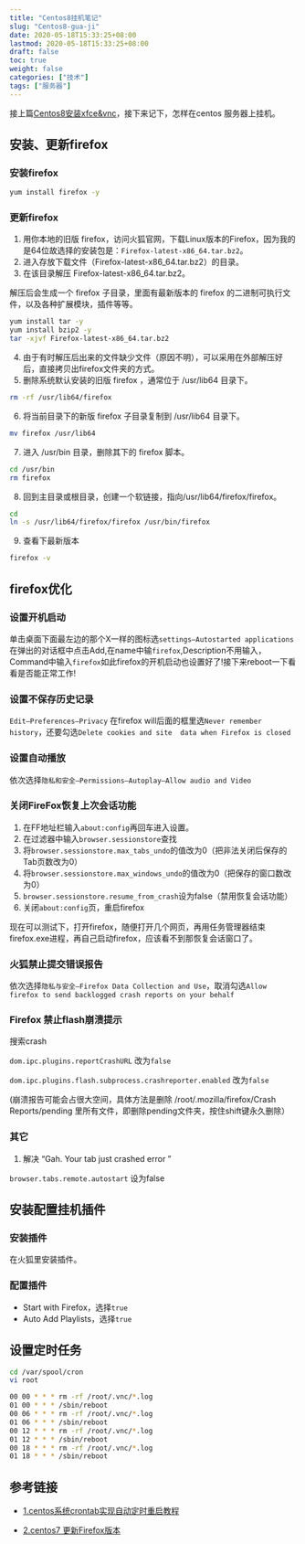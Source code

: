 ```yaml
---
title: "Centos8挂机笔记"
slug: "Centos8-gua-ji"
date: 2020-05-18T15:33:25+08:00
lastmod: 2020-05-18T15:33:25+08:00
draft: false
toc: true
weight: false
categories: ["技术"]
tags: ["服务器"]
---
```


接上篇[Centos8安装xfce&vnc](https://bore.vip/post/centos8-xfce-vnc/)，接下来记下，怎样在centos 服务器上挂机。

## 安装、更新firefox

### 安装firefox

```bash
yum install firefox -y
```

### 更新firefox

1. 用你本地的旧版 firefox，访问火狐官网，下载Linux版本的Firefox，因为我的是64位故选择的安装包是：`Firefox-latest-x86_64.tar.bz2`。
2. 进入存放下载文件（Firefox-latest-x86_64.tar.bz2）的目录。
3. 在该目录解压 Firefox-latest-x86_64.tar.bz2。

解压后会生成一个 firefox 子目录，里面有最新版本的 firefox 的二进制可执行文件，以及各种扩展模块，插件等等。

```bash
yum install tar -y
yum install bzip2 -y
tar -xjvf Firefox-latest-x86_64.tar.bz2
```

4. 由于有时解压后出来的文件缺少文件（原因不明），可以采用在外部解压好后，直接拷贝出firefox文件夹的方式。
5. 删除系统默认安装的旧版 firefox ，通常位于 /usr/lib64 目录下。

```bash
rm -rf /usr/lib64/firefox
```

6. 将当前目录下的新版 firefox 子目录复制到 /usr/lib64 目录下。

```bash
mv firefox /usr/lib64
```

7. 进入 /usr/bin 目录，删除其下的 firefox 脚本。

```bash
cd /usr/bin
rm firefox
```

8. 回到主目录或根目录，创建一个软链接，指向/usr/lib64/firefox/firefox。

```bash
cd
ln -s /usr/lib64/firefox/firefox /usr/bin/firefox
```

9. 查看下最新版本

```bash
firefox -v
```

## firefox优化

### 设置开机启动

单击桌面下面最左边的那个X一样的图标选`settings–Autostarted applications`在弹出的对话框中点击Add,在name中输`firefox`,Description不用输入，Command中输入`firefox`如此firefox的开机启动也设置好了!接下来reboot一下看看是否能正常工作!

### 设置不保存历史记录

`Edit–Preferences–Privacy` 在firefox will后面的框里选`Never remember history`，还要勾选`Delete cookies and site  data when Firefox is closed`

### 设置自动播放

依次选择`隐私和安全—Permissions—Autoplay—Allow audio and Video`

### 关闭FireFox恢复上次会话功能 

1.   在FF地址栏输入`about:config`再回车进入设置。
2. 在过滤器中输入`browser.sessionstore`查找
3.  将`browser.sessionstore.max_tabs_undo`的值改为0（把非法关闭后保存的Tab页数改为0）
4. 将`browser.sessionstore.max_windows_undo`的值改为0（把保存的窗口数改为0）
5. `browser.sessionstore.resume_from_crash`设为false（禁用恢复会话功能）
6. 关闭`about:config`页，重启firefox

现在可以测试下，打开firefox，随便打开几个网页，再用任务管理器结束firefox.exe进程，再自己启动firefox，应该看不到那恢复会话窗口了。

### 火狐禁止提交错误报告

依次选择`隐私与安全—Firefox Data Collection and Use`，取消勾选`Allow firefox to send backlogged crash reports on your behalf`

### Firefox 禁止flash崩溃提示

搜索crash  

`dom.ipc.plugins.reportCrashURL`  改为`false`

`dom.ipc.plugins.flash.subprocess.crashreporter.enabled`  改为`false`

(崩溃报告可能会占很大空间，具体方法是删除 /root/.mozilla/firefox/Crash Reports/pending 里所有文件，即删除pending文件夹，按住shift键永久删除）

### 其它

1. 解决  “Gah. Your tab just crashed error ”

`browser.tabs.remote.autostart`  设为false

## 安装配置挂机插件

### 安装插件

在火狐里安装插件。

### 配置插件

+ Start with Firefox，选择`true`
+ Auto Add Playlists，选择`true`

## 设置定时任务

```bash
cd /var/spool/cron 
vi root
```

```bash
00 00 * * * rm -rf /root/.vnc/*.log
01 00 * * * /sbin/reboot
00 06 * * * rm -rf /root/.vnc/*.log
01 06 * * * /sbin/reboot
00 12 * * * rm -rf /root/.vnc/*.log
01 12 * * * /sbin/reboot
00 18 * * * rm -rf /root/.vnc/*.log
01 18 * * * /sbin/reboot
```

## 参考链接

+ [1.centos系统crontab实现自动定时重启教程](https://www.iteye.com/blog/wangbanmin-2397404) 

+ [2.centos7 更新Firefox版本](https://cloud.tencent.com/developer/article/1406596)   



​       

